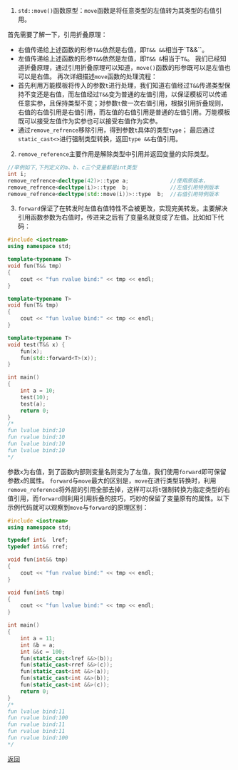 1. `std::move()`函数原型：`move`函数是将任意类型的左值转为其类型的右值引用。

首先需要了解一下，引用折叠原理：
- 右值传递给上述函数的形参`T&&`依然是右值，即`T&& &&`相当于`T&&``。
- 左值传递给上述函数的形参`T&&`依然是左值，即`T&& &`相当于`T&`。
我们已经知道折叠原理，通过引用折叠原理可以知道，`move()`函数的形参既可以是左值也可以是右值。
再次详细描述`move`函数的处理流程：
- 首先利用万能模板将传入的参数`t`进行处理，我们知道右值经过`T&&`传递类型保持不变还是右值，而左值经过`T&&`变为普通的左值引用，以保证模板可以传递任意实参，且保持类型不变；对参数`t`做一次右值引用，根据引用折叠规则，右值的右值引用是右值引用，而左值的右值引用是普通的左值引用。万能模板既可以接受左值作为实参也可以接受右值作为实参。
- 通过`remove_refrence`移除引用，得到参数`t`具体的类型`type`；
最后通过`static_cast<>`进行强制类型转换，返回`type &&`右值引用。
2. `remove_reference`主要作用是解除类型中引用并返回变量的实际类型。
```cpp
//举例如下,下列定义的a、b、c三个变量都是int类型
int i;
remove_refrence<decltype(42)>::type a;             //使用原版本，
remove_refrence<decltype(i)>::type  b;             //左值引用特例版本
remove_refrence<decltype(std::move(i))>::type  b;  //右值引用特例版本
```
3. `forward`保证了在转发时左值右值特性不会被更改，实现完美转发。主要解决引用函数参数为右值时，传进来之后有了变量名就变成了左值。比如如下代码：
```cpp
#include <iostream>
using namespace std;

template<typename T>
void fun(T&& tmp) 
{ 
    cout << "fun rvalue bind:" << tmp << endl; 
} 

template<typename T>
void fun(T& tmp) 
{ 
    cout << "fun lvalue bind:" << tmp << endl; 
} 

template<typename T>
void test(T&& x) {
    fun(x);
    fun(std::forward<T>(x));
}

int main() 
{ 
    int a = 10;
    test(10);
    test(a);
    return 0;
}
/*
fun lvalue bind:10
fun rvalue bind:10
fun lvalue bind:10
fun lvalue bind:10
*/
```
参数`x`为右值，到了函数内部则变量名则变为了左值，我们使用`forward`即可保留参数`x`的属性。
`forward`与`move`最大的区别是，`move`在进行类型转换时，利用`remove_reference`将外层的引用全部去掉，这样可以将`t`强制转换为指定类型的右值引用，而`forward`则利用引用折叠的技巧，巧妙的保留了变量原有的属性。以下示例代码就可以观察到`move`与`forward`的原理区别：
```cpp
#include <iostream>
using namespace std;

typedef int&  lref;
typedef int&& rref;

void fun(int&& tmp) 
{ 
    cout << "fun rvalue bind:" << tmp << endl; 
} 

void fun(int& tmp) 
{ 
    cout << "fun lvalue bind:" << tmp << endl; 
} 

int main() 
{ 
    int a = 11; 
	int &b = a;
	int &&c = 100;
	fun(static_cast<lref &&>(b));
	fun(static_cast<rref &&>(c));
	fun(static_cast<int &&>(a));
	fun(static_cast<int &&>(b));
	fun(static_cast<int &&>(c));
    return 0;
}
/*
fun lvalue bind:11
fun rvalue bind:100
fun rvalue bind:11
fun rvalue bind:11
fun rvalue bind:100
*/
```

[返回](C++语言特性相关/readme)